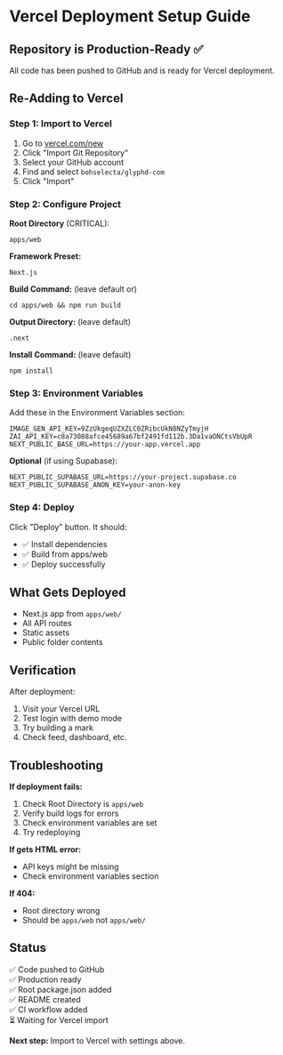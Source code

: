 # Vercel Deployment Setup Guide

## Repository is Production-Ready ✅

All code has been pushed to GitHub and is ready for Vercel deployment.

## Re-Adding to Vercel

### Step 1: Import to Vercel

1. Go to [vercel.com/new](https://vercel.com/new)
2. Click "Import Git Repository"
3. Select your GitHub account
4. Find and select `bohselecta/glyphd-com`
5. Click "Import"

### Step 2: Configure Project

**Root Directory** (CRITICAL):
```
apps/web
```

**Framework Preset:**
```
Next.js
```

**Build Command:** (leave default or)
```
cd apps/web && npm run build
```

**Output Directory:** (leave default)
```
.next
```

**Install Command:** (leave default)
```
npm install
```

### Step 3: Environment Variables

Add these in the Environment Variables section:

```
IMAGE_GEN_API_KEY=9ZzUkgeqUZXZLC0ZRibcUkN8NZyTmyjH
ZAI_API_KEY=c8a73088afce45689a67bf2491fd112b.3Da1vaONCtsVbUpR
NEXT_PUBLIC_BASE_URL=https://your-app.vercel.app
```

**Optional** (if using Supabase):
```
NEXT_PUBLIC_SUPABASE_URL=https://your-project.supabase.co
NEXT_PUBLIC_SUPABASE_ANON_KEY=your-anon-key
```

### Step 4: Deploy

Click "Deploy" button. It should:
- ✅ Install dependencies
- ✅ Build from apps/web
- ✅ Deploy successfully

## What Gets Deployed

- Next.js app from `apps/web/`
- All API routes
- Static assets
- Public folder contents

## Verification

After deployment:
1. Visit your Vercel URL
2. Test login with demo mode
3. Try building a mark
4. Check feed, dashboard, etc.

## Troubleshooting

**If deployment fails:**
1. Check Root Directory is `apps/web`
2. Verify build logs for errors
3. Check environment variables are set
4. Try redeploying

**If gets HTML error:**
- API keys might be missing
- Check environment variables section

**If 404:**
- Root directory wrong
- Should be `apps/web` not `apps/web/`

## Status

✅ Code pushed to GitHub  
✅ Production ready  
✅ Root package.json added  
✅ README created  
✅ CI workflow added  
⏳ Waiting for Vercel import  

**Next step:** Import to Vercel with settings above.
